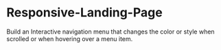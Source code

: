 # Responsive-Landing-Page
Build an Interactive navigation menu that changes the color or style when scrolled or when hovering over a menu item. 
